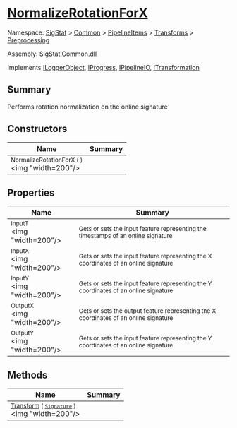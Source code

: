 # [NormalizeRotationForX](./NormalizeRotationForX.md)

Namespace: [SigStat]() > [Common](./../../../README.md) > [PipelineItems]() > [Transforms]() > [Preprocessing](./README.md)

Assembly: SigStat.Common.dll

Implements [ILoggerObject](./../../../ILoggerObject.md), [IProgress](./../../../Helpers/IProgress.md), [IPipelineIO](./../../../Pipeline/IPipelineIO.md), [ITransformation](./../../../ITransformation.md)

## Summary
Performs rotation normalization on the online signature

## Constructors

| Name | Summary | 
| --- | --- | 
| <sub>NormalizeRotationForX (  )</sub><div style="pointer-events: none; cursor: default;"><img "width=200"/></div>| <sub></sub>| <br>


## Properties

| Name | Summary | 
| --- | --- | 
| <sub>InputT</sub><div style="pointer-events: none; cursor: default;"><img "width=200"/></div>| <sub>Gets or sets the input feature representing the timestamps of an online signature</sub>| <br>
| <sub>InputX</sub><div style="pointer-events: none; cursor: default;"><img "width=200"/></div>| <sub>Gets or sets the input feature representing the X coordinates of an online signature</sub>| <br>
| <sub>InputY</sub><div style="pointer-events: none; cursor: default;"><img "width=200"/></div>| <sub>Gets or sets the input feature representing the Y coordinates of an online signature</sub>| <br>
| <sub>OutputX</sub><div style="pointer-events: none; cursor: default;"><img "width=200"/></div>| <sub>Gets or sets the output feature representing the X coordinates of an online signature</sub>| <br>
| <sub>OutputY</sub><div style="pointer-events: none; cursor: default;"><img "width=200"/></div>| <sub>Gets or sets the input feature representing the Y coordinates of an online signature</sub>| <br>


## Methods

| Name | Summary | 
| --- | --- | 
| <sub>[Transform](./Methods/NormalizeRotationForX-100663793.md) ( [`Signature`](./../../../Signature.md) )</sub><div style="pointer-events: none; cursor: default;"><img "width=200"/></div>| <sub></sub>| <br>


